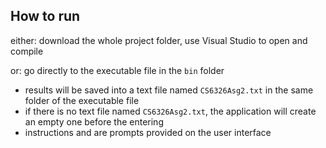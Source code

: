 ## How to run
either:
download the whole project folder, use Visual Studio to open and compile

or:
go directly to the  executable file in the `bin` folder

- results will be saved into a text file named `CS6326Asg2.txt` in the same folder of the executable file
- if there is no text file named `CS6326Asg2.txt`, the application will create an empty one before the entering
- instructions and are prompts provided on the user interface
